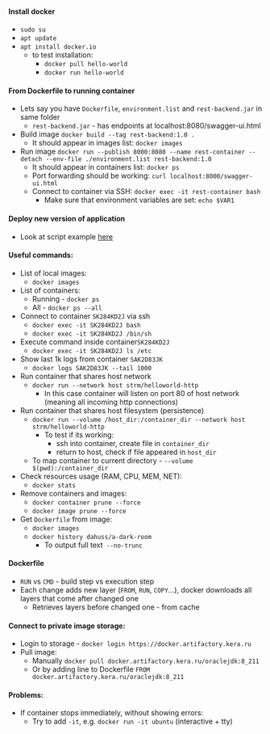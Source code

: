 #### Install docker
* `sudo su`
* `apt update`
* `apt install docker.io`
    * to test installation:
        * `docker pull hello-world`
        * `docker run hello-world`
        
#### From Dockerfile to running container
* Lets say you have `Dockerfile`, `environment.list` and `rest-backend.jar` in same folder
    * `rest-backend.jar` - has endpoints at localhost:8080/swagger-ui.html
* Build image `docker build --tag rest-backend:1.0 .`
    * It should appear in images list: `docker images`
* Run image `docker run --publish 8000:8080 --name rest-container --detach --env-file ./environment.list rest-backend:1.0`
    * It should appear in containers list: `docker ps`
    * Port forwarding should be working: `curl localhost:8000/swagger-ui.html`
    * Connect to container via SSH: `docker exec -it rest-container bash`
        * Make sure that environment variables are set: `echo $VAR1`
        
#### Deploy new version of application
* Look at script example [here](java-rest-backend/extras/update-backend.sh)
    
#### Useful commands:
* List of local images:
    * `docker images`
* List of containers:
    * Running - `docker ps`
    * All - `docker ps --all`
* Connect to container `SK284KD2J` via ssh
    * `docker exec -it SK284KD2J bash`
    * `docker exec -it SK284KD2J /bin/sh`
* Execute command inside container`SK284KD2J`
    * `docker exec -it SK284KD2J ls /etc`
* Show last 1k logs from container `SAK2D83JK`
    * `docker logs SAK2D83JK --tail 1000`
* Run container that shares host network
    * `docker run --network host strm/helloworld-http`
        * In this case container will listen on port 80 of host network (meaning all incoming http connections)
* Run container that shares host filesystem (persistence)
    * `docker run --volume /host_dir:/container_dir --network host strm/helloworld-http`
        * To test if its working:
            * ssh into container, create file in `container_dir`
            * return to host, check if file appeared in `host_dir`
    * To map container to current directory - `--volume $(pwd):/container_dir`
* Check resources usage (RAM, CPU, MEM, NET):
    * `docker stats`
* Remove containers and images:
    * `docker container prune --force`
    * `docker image prune --force`
* Get `Dockerfile` from image:
    * `docker images`
    * `docker history dahuss/a-dark-room`
        * To output full text` --no-trunc`
        
#### Dockerfile
* `RUN` vs `CMD` - build step vs execution step
* Each change adds new layer (`FROM`, `RUN`, `COPY`...), docker downloads all layers that come after changed one
    * Retrieves layers before changed one - from cache 

#### Connect to private image storage:
* Login to storage - `docker login https://docker.artifactory.kera.ru`
* Pull image:
    * Manually `docker pull docker.artifactory.kera.ru/oraclejdk:8_211`
    * Or by adding line to Dockerfile `FROM docker.artifactory.kera.ru/oraclejdk:8_211`

#### Problems:
* If container stops immediately, without showing errors:
    * Try to add `-it`, e.g. `docker run -it ubuntu` (interactive + tty)
